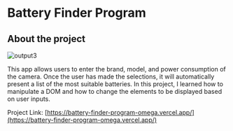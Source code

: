 # Battery Finder Program

## About the project

![output3](https://user-images.githubusercontent.com/66197642/142333131-339aedf4-cc2b-4241-82e9-3a806cd4bad2.gif)

This app allows users to enter the brand, model, and power consumption of the camera. Once the user has made the selections, it will automatically present a list of the most suitable batteries. In this project, I learned how to manipulate a DOM and how to change the elements to be displayed based on user inputs.

Project Link: [https://battery-finder-program-omega.vercel.app/](https://battery-finder-program-omega.vercel.app/)
